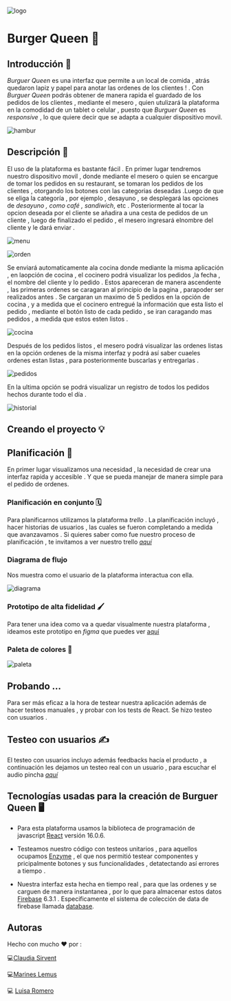 
![logo](./src/img/logo.png)

# Burger Queen 🍔 

## Introducción 📍 
 *Burguer Queen* es una interfaz que permite a un local de comida , atrás quedaron lapiz y papel para anotar las ordenes de los clientes ! . Con *Burguer Queen* podrás obtener de manera rapida el guardado de los pedidos de los clientes , mediante el mesero , quien utulizará la plataforma en la comodidad de un tablet o celular , puesto que *Burguer Queen* es *responsive* , lo que quiere decir que se adapta a cualquier dispositivo movil.

  ![hambur](https://images.squarespace-cdn.com/content/v1/542f7d65e4b08599ba187f49/1549260066660-HM0M48TWO2R7R46MRPMQ/ke17ZwdGBToddI8pDm48kJK4Mm1kch8SFO9ZNkN1NT97gQa3H78H3Y0txjaiv_0fDoOvxcdMmMKkDsyUqMSsMWxHk725yiiHCCLfrh8O1z5QHyNOqBUUEtDDsRWrJLTmoW6VMYd7DRFXOxjGuORbJVRIz_X6uKxhFE9bwG5-diIJ9kj42L3XbtP_RiBprpp_/Burger.gif?format=300w)

 ## Descripción 📜

 El uso de la plataforma es bastante fácil .
 En primer lugar tendremos nuestro dispositivo movil , donde mediante el mesero o quien se encargue de tomar los pedidos en su restaurant, se tomaran los pedidos de los clientes , otorgando los botones con las categorias deseadas .Luego de que se eliga la categoría , por ejemplo , desayuno , se desplegará las opciones de *desayuno , como café , sandiwich*, etc . Posteriormente al tocar la opcion deseada por el cliente se añadira a una cesta de pedidos de un cliente , luego de finalizado el pedido , el mesero ingresará elnombre del cliente y le dará enviar .

 ![menu](./src/img/menu.png)

 ![orden](./src/img/orden.png)
 

 Se enviará automaticamente ala cocina donde mediante la misma aplicación , en laopción de cocina , el cocinero podrá visualizar los pedidos ,la fecha , el nombre del cliente y lo pedido . Estos apareceran de manera ascendente , las primeras ordenes se caragaran al principio de la pagina , parapoder ser realizados antes . Se cargaran un maximo de 5 pedidos en la opción de cocina , y a medida que el cocinero entregué la información que esta listo el pedido , mediante el botón listo de cada pedido , se iran caragando mas pedidos , a medida que estos esten listos . 

 
![cocina](./src/img/cocina.png)

 Después de los pedidos listos , el mesero podrá visualizar las ordenes listas en la opción ordenes de la misma interfaz y podrá así saber cuaeles ordenes estan listas , para posteriormente buscarlas  y entregarlas .

 

 ![pedidos](./src/img/pedidos.png)
 

 En la ultima opción se podrá visualizar un registro de todos los pedidos hechos durante todo el día .

 ![historial](./src/img/historia.png)

 ## Creando el proyecto 💡 

 ## Planificación 📌
  En primer lugar visualizamos una necesidad , la necesidad de crear una interfaz rapida y accesible . Y que se pueda manejar de manera simple para el pedido de ordenes.

### Planificación en conjunto 🗓

Para planificarnos utilizamos la plataforma *trello* .
La planificación incluyó , hacer historias de usuarios , las cuales se fueron completando a medida que avanzavamos .
Si quieres saber como fue nuestro proceso de planificación , te invitamos a ver nuestro trello  [*aquí*](https://trello.com/b/RrPYJSCT/burguer-queen)

### Diagrama de flujo
Nos muestra como el usuario de la plataforma interactua con ella.

![diagrama](./src/img/diagrama.png)


### Prototipo de alta fidelidad  🖌 

Para tener una idea como va a quedar visualmente nuestra plataforma , ideamos este prototipo en *figma* que puedes ver [aquí]()


### Paleta de colores 🎨 

![paleta](./src/img/colores.png)


## Probando ...

Para ser más eficaz a la hora de testear nuestra aplicación además de hacer testeos manuales , y probar con los tests de React. Se hizo testeo con usuarios .

## Testeo con usuarios ✍

El testeo con usuarios incluyo además feedbacks hacía el producto , a continuación les dejamos un testeo real con un usuario , para escuchar el audio pincha [*aquí*](https://drive.google.com/file/d/1QtC0sxwA9o50F6iFUenDnI75X8EaDyNn/view)


## Tecnologías usadas para la creación de Burguer Queen 🖥

* Para esta plataforma usamos la biblioteca de programación de javascript 
[React](https://es.wikipedia.org/wiki/React)
versión 16.0.6.

* Testeamos nuestro código con testeos unitarios , para aquellos ocupamos [Enzyme](https://airbnb.io/enzyme/) , el que nos permitió testear componentes y pricipalmente botones y sus funcionalidades , detatectando así errores a tiempo .

* Nuestra interfaz esta hecha en tiempo real , para que las ordenes y se carguen de manera instantanea  , por lo que para almacenar estos datos [Firebase](https://es.wikipedia.org/wiki/Firebase) 6.3.1 . Especificamente el sistema de colección de data de firebase llamada [database](https://firebase.google.com/docs/database/?hl=es-419).






## Autoras 
 Hecho con mucho ❤ por :

 
 💻[Claudia Sirvent](https://github.com/Cloiw)

 💻[Marines Lemus](https://github.com/MarinesLemus007)

 💻 [Luisa Romero](https://github.com/luisaromero)


